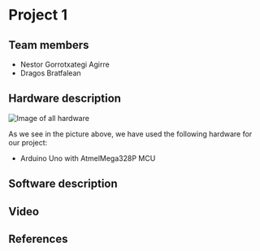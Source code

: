 # Project 1
## Team members
- Nestor Gorrotxategi Agirre
- Dragos Bratfalean
## Hardware description
![Image of all hardware](https://github.com/NestorGorrotxategi/digitalelectronics2/blob/main/lab-project1/Sin%20t%C3%ADtulo.png)

As we see in the picture above, we have used the following hardware for our project:
- Arduino Uno with AtmelMega328P MCU
## Software description
## Video
## References
